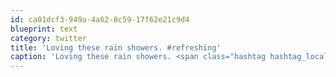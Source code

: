 ```yaml
---
id: ca01dcf3-949a-4a62-8c59-17f62e21c9d4
blueprint: text
category: twitter
title: 'Loving these rain showers. #refreshing'
caption: 'Loving these rain showers. <span class="hashtag hashtag_local">#<a href="http://tweettemp.darylchymko.ca/?tag=refreshing">refreshing</a>'
---
```

